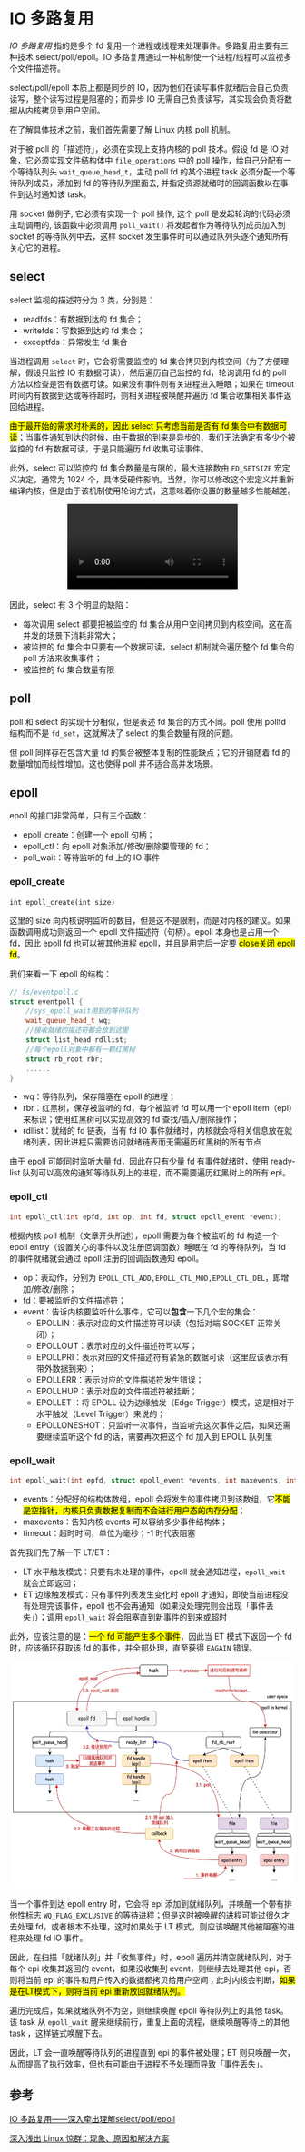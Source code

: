 # IO 多路复用

*IO 多路复用* 指的是多个 fd 复用一个进程或线程来处理事件。多路复用主要有三种技术 select/poll/epoll。IO 多路复用通过一种机制使一个进程/线程可以监视多个文件描述符。

select/poll/epoll 本质上都是同步的 IO，因为他们在读写事件就绪后会自己负责读写，整个读写过程是阻塞的；而异步 IO 无需自己负责读写，其实现会负责将数据从内核拷贝到用户空间。

在了解具体技术之前，我们首先需要了解 Linux 内核 poll 机制。

对于被 poll 的「描述符」，必须在实现上支持内核的 poll 技术。假设 fd 是 IO 对象，它必须实现文件结构体中 `file_operations` 中的 poll 操作，给自己分配有一个等待队列头 `wait_queue_head_t`，主动 poll fd 的某个进程 task 必须分配一个等待队列成员，添加到 fd 的等待队列里面去, 并指定资源就绪时的回调函数以在事件到达时通知该 task。

用 socket 做例子, 它必须有实现一个 poll 操作, 这个 poll 是发起轮询的代码必须主动调用的, 该函数中必须调用 `poll_wait()` 将发起者作为等待队列成员加入到 socket 的等待队列中去，这样 socket 发生事件时可以通过队列头逐个通知所有关心它的进程。

## select

select 监视的描述符分为 3 类，分别是：

- readfds：有数据到达的 fd 集合；
- writefds：写数据到达的 fd 集合；
- exceptfds：异常发生 fd 集合

当进程调用 `select` 时，它会将需要监控的 fd 集合拷贝到内核空间（为了方便理解，假设只监控 IO 有数据可读），然后遍历自己监控的 fd，轮询调用 fd 的 poll 方法以检查是否有数据可读。如果没有事件则有关进程进入睡眠；如果在 timeout 时间内有数据到达或等待超时，则相关进程被唤醒并遍历 fd 集合收集相关事件返回给进程。

<mark>由于最开始的需求时朴素的，因此 select 只考虑当前是否有 fd 集合中有数据可读</mark>；当事件通知到达的时候，由于数据的到来是异步的，我们无法确定有多少个被监控的 fd 有数据可读，于是只能遍历 fd 收集可读事件。

此外，select 可以监控的 fd 集合数量是有限的，最大连接数由 `FD_SETSIZE` 宏定义决定，通常为 1024 个，具体受硬件影响。当然，你可以修改这个宏定义并重新编译内核，但是由于该机制使用轮询方式，这意味着你设置的数量越多性能越差。

<div align="center"><video>
  <source src="../../assets/videos/OS-IO-multipath-select.mp4" type="video/mp4">
</video></div>

因此，select 有 3 个明显的缺陷：

- 每次调用 select 都要把被监控的 fd 集合从用户空间拷贝到内核空间，这在高并发的场景下消耗非常大；
- 被监控的 fd 集合中只要有一个数据可读，select 机制就会遍历整个 fd 集合的 poll 方法来收集事件；
- 被监控的 fd 集合数量有限

## poll

poll 和 select 的实现十分相似，但是表述 fd 集合的方式不同。poll 使用 pollfd 结构而不是 `fd_set`，这就解决了 select 的集合数量有限的问题。

但 poll 同样存在包含大量 fd 的集合被整体复制的性能缺点；它的开销随着 fd 的数量增加而线性增加。这也使得 poll 并不适合高并发场景。

## epoll

epoll 的接口非常简单，只有三个函数：

- epoll_create：创建一个 epoll 句柄；
- epoll_ctl：向 epoll 对象添加/修改/删除要管理的 fd；
- poll_wait：等待监听的 fd 上的 IO 事件

### epoll_create

`int epoll_create(int size)`

这里的 size 向内核说明监听的数目，但是这不是限制，而是对内核的建议。如果函数调用成功则返回一个 epoll 文件描述符（句柄）。epoll 本身也是占用一个 fd，因此 epoll fd 也可以被其他进程 epoll，并且是用完后一定要 <mark>close关闭 epoll fd</mark>。

我们来看一下 epoll 的结构：

```c++
// fs/eventpoll.c
struct eventpoll {
    //sys_epoll_wait用到的等待队列
    wait_queue_head_t wq;
    //接收就绪的描述符都会放到这里
    struct list_head rdllist;
    //每个epoll对象中都有一颗红黑树
    struct rb_root rbr;
    ......
}
```

- wq：等待队列，保存阻塞在 epoll 的进程；
- rbr：红黑树，保存被监听的 fd，每个被监听 fd 可以用一个 epoll item（epi）来标识；使用红黑树可以实现高效的 fd 查找/插入/删除操作；
- rdllist：就绪的 fd 链表，当有 fd IO 事件就绪时，内核就会将相关信息放在就绪列表，因此进程只需要访问就绪链表而无需遍历红黑树的所有节点

由于 epoll 可能同时监听大量 fd，因此在只有少量 fd 有事件就绪时，使用 ready-list 队列可以高效的通知等待队列上的进程，而不需要遍历红黑树上的所有 epi。

### epoll_ctl

```c++
int epoll_ctl(int epfd, int op, int fd, struct epoll_event *event);
```

根据内核 poll 机制（文章开头所述），epoll 需要为每个被监听的 fd 构造一个 epoll entry（设置关心的事件以及注册回调函数）睡眠在 fd 的等待队列，当 fd 的事件就绪就会通过 epoll 注册的回调函数通知 epoll。

- op：表动作，分别为 `EPOLL_CTL_ADD,EPOLL_CTL_MOD,EPOLL_CTL_DEL`，即增加/修改/删除；
- fd：要被监听的文件描述符；
- event：告诉内核要监听什么事件，它可以**包含**一下几个宏的集合：
  - EPOLLIN：表示对应的文件描述符可以读（包括对端 SOCKET 正常关闭）；
  - EPOLLOUT：表示对应的文件描述符可以写；
  - EPOLLPRI：表示对应的文件描述符有紧急的数据可读（这里应该表示有带外数据到来）；
  - EPOLLERR：表示对应的文件描述符发生错误；
  - EPOLLHUP：表示对应的文件描述符被挂断；
  - EPOLLET ：将 EPOLL 设为边缘触发（Edge Trigger）模式，这是相对于水平触发（Level Trigger）来说的；
  - EPOLLONESHOT：只监听一次事件，当监听完这次事件之后，如果还需要继续监听这个 fd 的话，需要再次把这个 fd 加入到 EPOLL 队列里

### epoll_wait

```c++
int epoll_wait(int epfd, struct epoll_event *events, int maxevents, int timeout);
```

- events：分配好的结构体数组，epoll 会将发生的事件拷贝到该数组，它<mark>不能是空指针，内核只负责数据复制而不会进行用户态的内存分配</mark>；
- maxevents：告知内核 events 可以容纳多少事件结构体；
- timeout：超时时间，单位为毫秒；-1 时代表阻塞

首先我们先了解一下 LT/ET：

- LT 水平触发模式：只要有未处理的事件，epoll 就会通知进程，`epoll_wait` 就会立即返回；
- ET 边缘触发模式：只有事件列表发生变化时 epoll 才通知，即使当前进程没有处理完该事件，epoll 也不会再通知（如果没处理完则会出现「事件丢失」）；调用 `epoll_wait` 将会阻塞直到新事件的到来或超时

此外，应该注意的是：<mark>一个 fd 可能产生多个事件</mark>，因此当 ET 模式下返回一个 fd 时，应该循环获取该 fd 的事件，并全部处理，直至获得 `EAGAIN` 错误。

<div align="center">
  <img src="../../assets/imgs/OS-IO-epoll-structure.jpg" height="400px"></div>

当一个事件到达 epoll entry 时，它会将 epi 添加到就绪队列，并唤醒一个带有排他性标志 `WQ_FLAG_EXCLUSIVE` 的等待进程；但是这时被唤醒的进程可能过很久才去处理 fd，或者根本不处理，这时如果处于 LT 模式，则应该唤醒其他被阻塞的进程来处理 fd IO 事件。

因此，在扫描「就绪队列」并「收集事件」时，epoll 遍历并清空就绪队列，对于每个 epi 收集其返回的 event，如果没收集到 event，则继续去处理其他 epi，否则将当前 epi 的事件和用户传入的数据都拷贝给用户空间；此时内核会判断，<mark>如果是在LT模式下，则将当前 epi 重新放回就绪队列。

遍历完成后，如果就绪队列不为空，则继续唤醒 epoll 等待队列上的其他 task。该 task 从 `epoll_wait` 醒来继续前行，重复上面的流程，继续唤醒等待上的其他 task ，这样链式唤醒下去。

因此，LT 会一直唤醒等待队列的进程直到 epi 的事件被处理；ET 则只唤醒一次，从而提高了执行效率，但也有可能由于进程不予处理而导致「事件丢失」。

## 参考

[IO 多路复用——深入牵出理解select/poll/epoll](https://zhuanlan.zhihu.com/p/367591714)

[深入浅出 Linux 惊群：现象、原因和解决方案](https://cloud.tencent.com/developer/article/1842795)